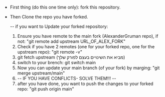 - First thing (do this one time only): fork this repository.
- Then Clone the repo you have forked.

  -- if you want to Update your forked repository:
  1. Ensure you have remote to the main fork (AlexanderGruman repo), if not: "git remote add upstream URL_OF_ALEX_FORK"
  2. Check if you have 2 remotes (one for your forked repo, one for the upstream repo): "git remote -v"
  3. git fetch upstream (מביא את השינויים בעצם לפורק שלך)
  4. switch to your brench: git switch main
  5. Now you can update your main branch (of your fork) by marging: "git  merge upstream/main"
  6.  -- IF YOU HAVE CONFLICTS- SOLVE THEM!!! --
  7.  after you have done, you want to push the changes to your forked repo: "git push origin main"
